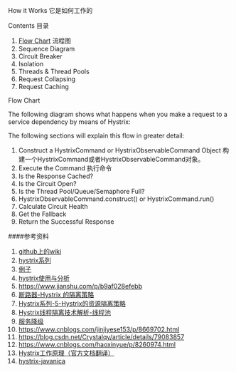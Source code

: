How it Works 它是如何工作的

Contents    目录

1. [Flow Chart]() 流程图
2. Sequence Diagram 
3. Circuit Breaker
4. Isolation
5. Threads & Thread Pools
6. Request Collapsing
7. Request Caching

<a name="Flow Chart">Flow Chart</a>

The following diagram shows what happens when you make a request to a service dependency by means of Hystrix:




The following sections will explain this flow in greater detail:

1. Construct a HystrixCommand or HystrixObservableCommand Object 
        构建一个HystrixCommand或者HystrixObservableCommand对象。
2. Execute the Command
        执行命令
3. Is the Response Cached?
4. Is the Circuit Open?
5. Is the Thread Pool/Queue/Semaphore Full?
6. HystrixObservableCommand.construct() or HystrixCommand.run()
7. Calculate Circuit Health
8. Get the Fallback
9. Return the Successful Response

####参考资料

1. [github上的wiki](https://github.com/Netflix/Hystrix/wiki/Configuration#execution.isolation.strategy)
2. [hystrix系列](https://www.cnblogs.com/cowboys/p/7661267.html)
3. [例子](https://github.com/Netflix/Hystrix/blob/master/hystrix-examples/src/main/java/com/netflix/hystrix/examples/basic/CommandCollapserGetValueForKey.java)   
4. [hystrix使用与分析](https://hot66hot.iteye.com/blog/2155036)
5. https://www.jianshu.com/p/b9af028efebb
6. [断路器-Hystrix 的隔离策略](https://blog.csdn.net/dengqiang123456/article/details/75935122)
7. [Hystrix系列-5-Hystrix的资源隔离策略](https://blog.csdn.net/liuchuanhong1/article/details/73718794)
8. [Hystrix线程隔离技术解析-线程池](https://www.jianshu.com/p/df1525d58c20)
9. [服务降级](https://blog.csdn.net/ityouknow/article/details/81230412)
10. https://www.cnblogs.com/jinjiyese153/p/8669702.html
11. https://blog.csdn.net/Crystalqy/article/details/79083857
12. https://www.cnblogs.com/haoxinyue/p/8260974.html
13. [Hystrix工作原理（官方文档翻译）](https://segmentfault.com/a/1190000012439580)
14. [hystrix-javanica](https://github.com/Netflix/Hystrix/tree/master/hystrix-contrib/hystrix-javanica)
